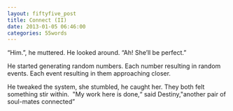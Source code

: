 ```yaml
---
layout: fiftyfive_post
title: Connect (II)
date: 2013-01-05 06:46:00
categories: 55words
---
```


“Him.”, he muttered. He looked around. “Ah! She’ll be perfect.”

He started generating random numbers. Each number resulting in random events. Each event resulting in them approaching closer.

He tweaked the system, she stumbled, he caught her. They both felt something stir within.  "My work here is done,“ said Destiny,"another pair of soul-mates connected”
